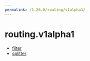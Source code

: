 ```yaml
---
permalink: /1.26.0/routing/v1alpha1/
---
```


# routing.v1alpha1



* [filter](filter.md)
* [splitter](splitter.md)